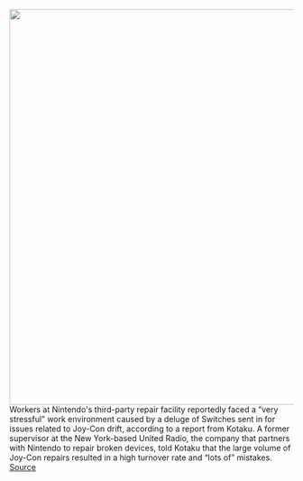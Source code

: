 <img src='https://cdn.vox-cdn.com/thumbor/hdQFpw72o3ndu_GljYF6KbryVCc=/0x0:2040x1360/1200x800/filters:focal(857x517:1183x843)/cdn.vox-cdn.com/uploads/chorus_image/image/70788090/jbareham_180301_2346_nintendo_switch_0148.0.jpg' width='700px' /><br/>
Workers at Nintendo's third-party repair facility reportedly faced a “very stressful” work environment caused by a deluge of Switches sent in for issues related to Joy-Con drift, according to a report from Kotaku. A former supervisor at the New York-based United Radio, the company that partners with Nintendo to repair broken devices, told Kotaku that the large volume of Joy-Con repairs resulted in a high turnover rate and “lots of” mistakes.
<a href='https://www.theverge.com/2022/4/24/23039777/workers-nintendo-third-party-repair-facility-were-reportedly-overwhelmed-with-joy-con-repairs'> Source <a/>